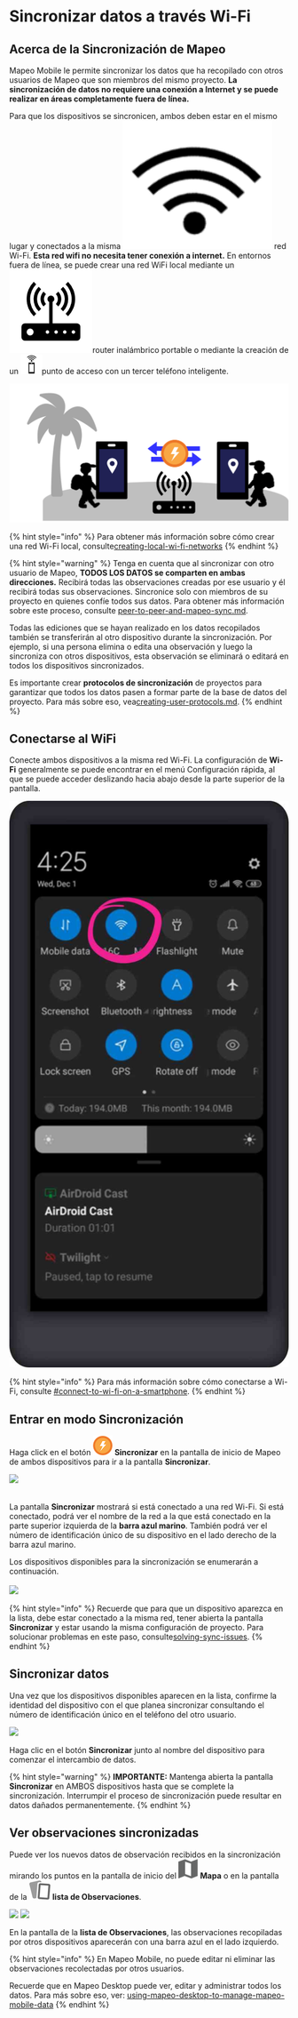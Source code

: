 # Sincronizar datos a través Wi-Fi

## Acerca de la Sincronización de Mapeo

Mapeo Mobile le permite sincronizar los datos que ha recopilado con otros usuarios de Mapeo que son miembros del mismo proyecto. **La sincronización de datos no requiere una conexión a Internet y se puede realizar en áreas completamente fuera de línea.**

Para que los dispositivos se sincronicen, ambos deben estar en el mismo lugar y conectados a la misma <img src="../../.gitbook/assets/wifi-cropped-01.png" alt="" data-size="line"> red Wi-Fi. **Esta red wifi no necesita tener conexión a internet.** En entornos fuera de línea, se puede crear una red WiFi local mediante un <img src="../../.gitbook/assets/image (23).png" alt="" data-size="line">router inalámbrico portable o mediante la creación de un <img src="../../.gitbook/assets/hotspot-icon.png" alt="" data-size="line">punto de acceso con un tercer teléfono inteligente.

![En entornos fuera de línea, puede crear una red WiFi local (sin Internet) utilizando un router inalámbrico portable.](<../../.gitbook/assets/image (17).png>)



{% hint style="info" %}
Para obtener más información sobre cómo crear una red Wi-Fi local, consulte[creating-local-wi-fi-networks](../troubleshooting/solving-sync-issues/creating-local-wi-fi-networks/ "mention")
{% endhint %}

{% hint style="warning" %}
Tenga en cuenta que al sincronizar con otro usuario de Mapeo, **TODOS LOS DATOS se comparten en ambas direcciones.** Recibirá todas las observaciones creadas por ese usuario y él recibirá todas sus observaciones. Sincronice solo con miembros de su proyecto en quienes confíe todos sus datos. Para obtener más información sobre este proceso, consulte [peer-to-peer-and-mapeo-sync.md](../../vision-general/about-mapeo/peer-to-peer-and-mapeo-sync.md "mention").

Todas las ediciones que se hayan realizado en los datos recopilados también se transferirán al otro dispositivo durante la sincronización. Por ejemplo, si una persona elimina o edita una observación y luego la sincroniza con otros dispositivos, esta observación se eliminará o editará en todos los dispositivos sincronizados.&#x20;

Es importante crear **protocolos de sincronización** de proyectos para garantizar que todos los datos pasen a formar parte de la base de datos del proyecto. Para más sobre eso, vea[creating-user-protocols.md](../essentials-for-a-successful-mapeo-project/creating-user-protocols.md "mention").
{% endhint %}

## Conectarse al WiFi

Conecte ambos dispositivos a la misma red Wi-Fi. La configuración de **Wi-Fi** generalmente se puede encontrar en el menú Configuración rápida, al que se puede acceder deslizando hacia abajo desde la parte superior de la pantalla.

![](<../../.gitbook/assets/WiFi phone activate.jpg>)

{% hint style="info" %}
Para más información sobre cómo conectarse a Wi-Fi, consulte [#connect-to-wi-fi-on-a-smartphone](../troubleshooting/solving-sync-issues/connecting-to-wi-fi.md#connect-to-wi-fi-on-a-smartphone "mention").
{% endhint %}

## Entrar en modo Sincronización

Haga click en el botón <img src="../../.gitbook/assets/app_icons_Sync_35px.png" alt="" data-size="line"> **Sincronizar** en la pantalla de inicio de Mapeo de ambos dispositivos para ir a la pantalla **Sincronizar**.

![](../../.gitbook/assets/Sync\_screen\_button.jpg)

\
La pantalla **Sincronizar** mostrará si está conectado a una red Wi-Fi. Si está conectado, podrá ver el nombre de la red a la que está conectado en la parte superior izquierda de la **barra azul marino**. También podrá ver el número de identificación único de su dispositivo en el lado derecho de la barra azul marino.

Los dispositivos disponibles para la sincronización se enumerarán a continuación.\
\
​![](https://files.gitbook.com/v0/b/gitbook-x-prod.appspot.com/o/spaces%2F-MYBEBKX0wx5\_bwmCf0q-887967055%2Fuploads%2FLMfz6FgtUzVMUJtIYZow%2FSync\_screen\_with\_mobile.jpg?alt=media\&token=460df577-a234-4375-8db4-b4f31201e8e8)​

{% hint style="info" %}
Recuerde que para que un dispositivo aparezca en la lista, debe estar conectado a la misma red, tener abierta la pantalla **Sincronizar** y estar usando la misma configuración de proyecto. Para solucionar problemas en este paso, consulte[solving-sync-issues](../troubleshooting/solving-sync-issues/ "mention").
{% endhint %}

## Sincronizar datos&#x20;

Una vez que los dispositivos disponibles aparecen en la lista, confirme la identidad del dispositivo con el que planea sincronizar consultando el número de identificación único en el teléfono del otro usuario.

![](../../.gitbook/assets/Sync\_screen\_mobile\_sync\_button.jpg)

Haga clic en el botón **Sincronizar** junto al nombre del dispositivo para comenzar el intercambio de datos.

{% hint style="warning" %}
**IMPORTANTE:** Mantenga abierta la pantalla **Sincronizar** en AMBOS dispositivos hasta que se complete la sincronización. Interrumpir el proceso de sincronización puede resultar en datos dañados permanentemente.
{% endhint %}

## Ver observaciones sincronizadas

Puede ver los nuevos datos de observación recibidos en la sincronización mirando los puntos en la pantalla de inicio del <img src="../../.gitbook/assets/app-icons_Map_view.png" alt="" data-size="line"> **Mapa** o en la pantalla de la <img src="../../.gitbook/assets/app icons_observation-list_35px.png" alt="" data-size="line"> **lista de Observaciones**.

![](../../.gitbook/assets/Observations\_list\_button.jpg)  ![](../../.gitbook/assets/Observations\_list\_screen\_with\_synced\_data.jpg)

En la pantalla de la **lista de Observaciones**, las observaciones recopiladas por otros dispositivos aparecerán con una barra azul en el lado izquierdo.

{% hint style="info" %}
En Mapeo Mobile, no puede editar ni eliminar las observaciones recolectadas por otros usuarios.

Recuerde que en Mapeo Desktop puede ver, editar y administrar todos los datos. Para más sobre eso, ver: [using-mapeo-desktop-to-manage-mapeo-mobile-data](../mapeo-desktop-use/using-mapeo-desktop-to-manage-mapeo-mobile-data/ "mention")
{% endhint %}
